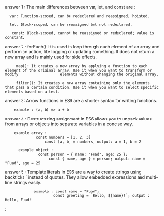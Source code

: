 answer 1 : The main differences between var, let, and const are :

      var: Function-scoped, can be redeclared and reassigned, hoisted.

      let: Block-scoped, can be reassigned but not redeclared.

       const: Block-scoped, cannot be reassigned or redeclared; value is constant. 

answer 2 : forEach(): It is used to loop through each element of an array and perform an action, like logging or updating something. It does not return a new array and is mainly used for side effects.

         map(): It creates a new array by applying a function to each element of the original array. Use it when you want to transform or modify                   elements without changing the original array.

         filter(): It creates a new array containing only the elements that pass a certain condition. Use it when you want to select specific                      elements based on a test. 

answer 3: Arrow functions in ES6 are a shorter syntax for writing functions.

        example : (a, b) => a + b 

answer 4 : Destructuring assignment in ES6 allows you to unpack values from arrays or objects into separate variables in a concise way.

        example array : 
                  const numbers = [1, 2, 3]
                      const [a, b] = numbers; output: a = 1, b = 2 

          example object : 
                   const person = { name: "Fuad", age: 25 };
                        const { name, age } = person; output: name = "Fuad", age = 25


answer 5 : Template literals in ES6 are a way to create strings using backticks ` instead of quotes. They allow embedded expressions and multi-line strings easily.

                 example : const name = "Fuad";
                          const greeting = `Hello, ${name}!`; output : Hello, Fuad!
: